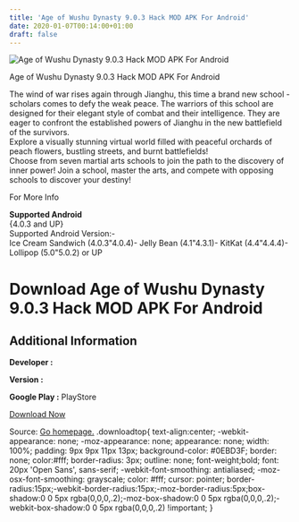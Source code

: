 ```yaml
---
title: 'Age of Wushu Dynasty 9.0.3 Hack MOD APK For Android'
date: 2020-01-07T00:14:00+01:00
draft: false
---
```


![Age of Wushu Dynasty 9.0.3 Hack MOD APK For Android](https://i2.wp.com/apkhome.net/wp-content/uploads/2017/05/Age-of-Wushu-Dynasty-9.0.3.png "Age of Wushu Dynasty 9.0.3 Hack MOD APK For Android")

  

Age of Wushu Dynasty 9.0.3 Hack MOD APK For Android

The wind of war rises again through Jianghu, this time a brand new school - scholars comes to defy the weak peace. The warriors of this school are designed for their elegant style of combat and their intelligence. They are eager to confront the established powers of Jianghu in the new battlefield of the survivors.  
Explore a visually stunning virtual world filled with peaceful orchards of peach flowers, bustling streets, and burnt battlefields!  
Choose from seven martial arts schools to join the path to the discovery of inner power! Join a school, master the arts, and compete with opposing schools to discover your destiny!

For More Info

**Supported Android**  
{4.0.3 and UP}  
Supported Android Version:-  
Ice Cream Sandwich (4.0.3"4.0.4)- Jelly Bean (4.1"4.3.1)- KitKat (4.4"4.4.4)- Lollipop (5.0"5.0.2) or UP

Download Age of Wushu Dynasty 9.0.3 Hack MOD APK For Android
============================================================

Additional Information
----------------------

**Developer :**

**Version :**

**Google Play :** PlayStore

  

[Download Now](https://store4app.co/post/age-of-wushu-dynasty-9-0-3-hack-mod-apk-for-android_1573671952)

  
Source: [Go homepage.](https://store4app.co/post/age-of-wushu-dynasty-9-0-3-hack-mod-apk-for-android_1573671952) .downloadtop{ text-align:center; -webkit-appearance: none; -moz-appearance: none; appearance: none; width: 100%; padding: 9px 9px 11px 13px; background-color: #0EBD3F; border: none; color:#fff; border-radius: 3px; outline: none; font-weight;bold; font: 20px 'Open Sans', sans-serif; -webkit-font-smoothing: antialiased; -moz-osx-font-smoothing: grayscale; color: #fff; cursor: pointer; border-radius:15px;-webkit-border-radius:15px;-moz-border-radius:5px;box-shadow:0 0 5px rgba(0,0,0,.2);-moz-box-shadow:0 0 5px rgba(0,0,0,.2);-webkit-box-shadow:0 0 5px rgba(0,0,0,.2) !important; }